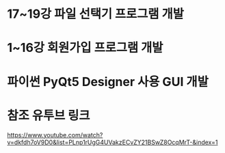 # 17~19강 파일 선택기 프로그램 개발

# 1~16강 회원가입 프로그램 개발

# 파이썬 PyQt5 Designer 사용 GUI 개발
# 참조 유투브 링크
https://www.youtube.com/watch?v=dkfdh7oV9D0&list=PLnp1rUgG4UVakzECvZY21BSwZ8OcqMrT-&index=1

